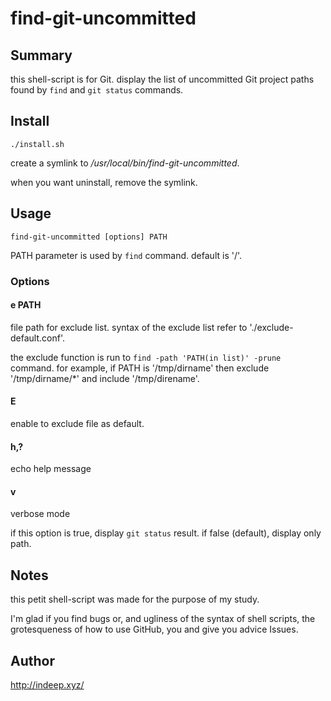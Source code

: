 # find-git-uncommitted

## Summary

this shell-script is for Git.
display the list of uncommitted Git project paths found by `find` and `git status` commands.

## Install

`./install.sh`

create a symlink to _/usr/local/bin/find-git-uncommitted_.

when you want uninstall, remove the symlink.

## Usage

`find-git-uncommitted [options] PATH`

PATH parameter is used by `find` command.
default is '/'.

### Options

#### e PATH

file path for exclude list.
syntax of the exclude list refer to './exclude-default.conf'.

the exclude function is run to `find -path 'PATH(in list)' -prune` command.
for example, if PATH is '/tmp/dirname' then exclude '/tmp/dirname/*' and include '/tmp/direname'.

#### E

enable to exclude file as default.

#### h,?

echo help message

#### v

verbose mode

if this option is true, display `git status` result.
if false (default), display only path.

## Notes

this petit shell-script was made for the purpose of my study.

I'm glad if you find bugs or, and ugliness of the syntax of shell scripts, the grotesqueness of how to use GitHub, you and give you advice Issues.



## Author

http://indeep.xyz/

